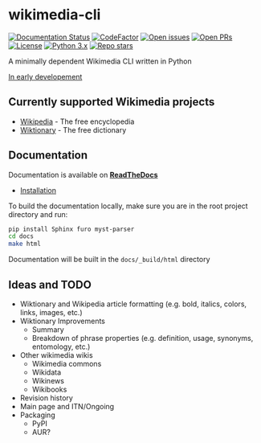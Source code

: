 # wikimedia-cli

[![Documentation Status](https://readthedocs.org/projects/wikimedia-cli/badge/?version=latest)](https://wikimedia-cli.readthedocs.io/en/latest/?badge=latest)
[![CodeFactor](https://www.codefactor.io/repository/github/g3ner1c/wikimedia-cli/badge)](https://www.codefactor.io/repository/github/g3ner1c/wikimedia-cli)
[![Open issues](https://img.shields.io/github/issues/g3ner1c/wikimedia-cli)](https://github.com/g3ner1c/wikimedia-cli/issues)
[![Open PRs](https://img.shields.io/github/issues-pr/g3ner1c/wikimedia-cli)](https://github.com/g3ner1c/wikimedia-cli/pulls)
[![License](https://img.shields.io/github/license/g3ner1c/wikimedia-cli)](./LICENSE)
[![Python 3.x](https://img.shields.io/badge/python-3.x-green.svg)](https://www.python.org/)
[![Repo stars](https://img.shields.io/github/stars/g3ner1c/wikimedia-cli?style=social)](https://github.com/g3ner1c/wikimedia-cli/stargazers)

A minimally dependent Wikimedia CLI written in Python

[In early developement](#ideas-and-todo)

## Currently supported Wikimedia projects

- [Wikipedia](https://www.wikipedia.org/) - The free encyclopedia
- [Wiktionary](https://www.wiktionary.org/) - The free dictionary

## Documentation

Documentation is available on **[ReadTheDocs](https://wikimedia-cli.readthedocs.io/en/latest/)**

- [Installation](https://wikimedia-cli.readthedocs.io/en/latest/installation.html)

To build the documentation locally, make sure you are in the root project directory and run:

```bash
pip install Sphinx furo myst-parser
cd docs
make html
```

Documentation will be built in the `docs/_build/html` directory

## Ideas and TODO

- Wiktionary and Wikipedia article formatting (e.g. bold, italics, colors, links, images, etc.)
- Wiktionary Improvements
  - Summary
  - Breakdown of phrase properties (e.g. definition, usage, synonyms, entomology, etc.)
- Other wikimedia wikis
  - Wikimedia commons
  - Wikidata
  - Wikinews
  - Wikibooks
- Revision history
- Main page and ITN/Ongoing
- Packaging
  - PyPI
  - AUR?
